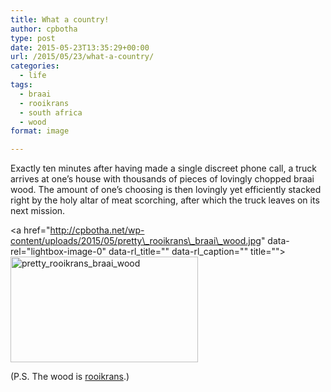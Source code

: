 ```yaml
---
title: What a country!
author: cpbotha
type: post
date: 2015-05-23T13:35:29+00:00
url: /2015/05/23/what-a-country/
categories:
  - life
tags:
  - braai
  - rooikrans
  - south africa
  - wood
format: image

---
```

Exactly ten minutes after having made a single discreet phone call, a truck arrives at one&#8217;s house with thousands of pieces of lovingly chopped braai wood. The amount of one&#8217;s choosing is then lovingly yet efficiently stacked right by the holy altar of meat scorching, after which the truck leaves on its next mission.

<a href="http://cpbotha.net/wp-content/uploads/2015/05/pretty\_rooikrans\_braai\_wood.jpg" data-rel="lightbox-image-0" data-rl\_title="" data-rl_caption="" title=""><img data-attachment-id="2198" data-permalink="https://cpbotha.net/2015/05/23/what-a-country/pretty_rooikrans_braai_wood/" data-orig-file="https://cpbotha.net/wp-content/uploads/2015/05/pretty_rooikrans_braai_wood.jpg" data-orig-size="1920,1080" data-comments-opened="1" data-image-meta="{&quot;aperture&quot;:&quot;0&quot;,&quot;credit&quot;:&quot;&quot;,&quot;camera&quot;:&quot;&quot;,&quot;caption&quot;:&quot;&quot;,&quot;created_timestamp&quot;:&quot;0&quot;,&quot;copyright&quot;:&quot;&quot;,&quot;focal_length&quot;:&quot;0&quot;,&quot;iso&quot;:&quot;0&quot;,&quot;shutter_speed&quot;:&quot;0&quot;,&quot;title&quot;:&quot;&quot;,&quot;orientation&quot;:&quot;0&quot;}" data-image-title="pretty_rooikrans_braai_wood" data-image-description="" data-medium-file="https://cpbotha.net/wp-content/uploads/2015/05/pretty_rooikrans_braai_wood-300x169.jpg" data-large-file="https://cpbotha.net/wp-content/uploads/2015/05/pretty_rooikrans_braai_wood-1024x576.jpg" class="alignnone size-medium wp-image-2198" src="http://cpbotha.net/wp-content/uploads/2015/05/pretty_rooikrans_braai_wood-300x169.jpg" alt="pretty_rooikrans_braai_wood" width="300" height="169" srcset="https://cpbotha.net/wp-content/uploads/2015/05/pretty_rooikrans_braai_wood-300x169.jpg 300w, https://cpbotha.net/wp-content/uploads/2015/05/pretty_rooikrans_braai_wood-1024x576.jpg 1024w" sizes="(max-width: 300px) 85vw, 300px" /></a>

(P.S. The wood is [rooikrans][1].)

 [1]: http://www.wildcard.co.za/blog.htm?action=view-post&id=2945